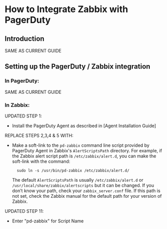 # How to Integrate Zabbix with PagerDuty


## Introduction

SAME AS CURRENT GUIDE


## Setting up the PagerDuty / Zabbix integration

### In PagerDuty:

SAME AS CURRENT GUIDE


### In Zabbix:

UPDATED STEP 1:
	
- Install the PagerDuty Agent as described in [Agent Installation Guide]


REPLACE STEPS 2,3,4 & 5 WITH:

- Make a soft-link to the `pd-zabbix` command line script provided by PagerDuty
  Agent in Zabbix's `AlertScriptsPath` directory.  For example, if the Zabbix
  alert script path is `/etc/zabbix/alert.d`, you can make the soft-link with
  the command:

        sudo ln -s /usr/bin/pd-zabbix /etc/zabbix/alert.d/

  The default `AlertScriptsPath` is usually `/etc/zabbix/alert.d` or
  `/usr/local/share/zabbix/alertscripts` but it can be changed.  If you don’t
  know your path, check your `zabbix_server.conf` file.  If this path is not
  set, check the Zabbix manual for the default path for your version of Zabbix.


UPDATED STEP 11:

- Enter "pd-zabbix" for Script Name


